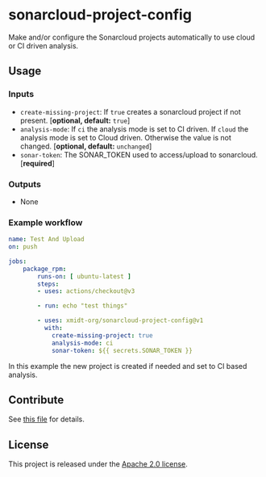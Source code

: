 # sonarcloud-project-config

Make and/or configure the Sonarcloud projects automatically to use cloud or
CI driven analysis.

## Usage

### Inputs

- `create-missing-project`: If `true` creates a sonarcloud project if not present. [**optional, default:** `true`]
- `analysis-mode`: If `ci` the analysis mode is set to CI driven.  If `cloud` the
   analysis mode is set to Cloud driven.  Otherwise the value is not changed. [**optional, default:** `unchanged`]
- `sonar-token`: The SONAR_TOKEN used to access/upload to sonarcloud. [**required**]

### Outputs

- None

### Example workflow

```yaml
name: Test And Upload
on: push

jobs:
    package_rpm:
        runs-on: [ ubuntu-latest ]
        steps:
        - uses: actions/checkout@v3

        - run: echo "test things"

        - uses: xmidt-org/sonarcloud-project-config@v1
          with:
            create-missing-project: true
            analysis-mode: ci
            sonar-token: ${{ secrets.SONAR_TOKEN }}
```

In this example the new project is created if needed and set to CI based analysis.

## Contribute

See [this file](CONTRIBUTING.md) for details.

## License

This project is released under the [Apache 2.0 license](LICENSE).
